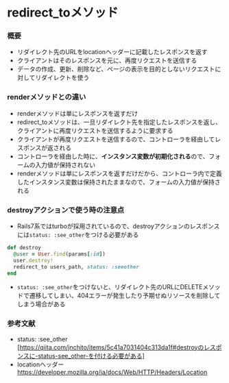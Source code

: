 # redirect_toメソッド

### 概要

- リダイレクト先のURLをlocationヘッダーに記載したレスポンスを返す
- クライアントはそのレスポンスを元に、再度リクエストを送信する
- データの作成、更新、削除など、ページの表示を目的としないリクエストに対してリダイレクトを使う

### renderメソッドとの違い

- renderメソッドは単にレスポンスを返すだけ
- redirect_toメソッドは、一旦リダイレクト先を指定したレスポンスを返し、クライアントに再度リクエストを送信するように要求する
- クライアントが再度リクエストを送信するので、コントローラを経由してレスポンスが返される
- コントローラを経由した時に、**インスタンス変数が初期化される**ので、フォームの入力値が保持されない
- renderメソッドは単にレスポンスを返すだけだから、コントローラ内で定義したインスタンス変数は保持されたままなので、フォームの入力値が保持される

### destroyアクションで使う時の注意点

- Rails7系ではturboが採用されているので、destroyアクションのレスポンスには`status: :see_other`をつける必要がある

```ruby
def destroy
  @user = User.find(params[:id])
  user.destroy!
  redirect_to users_path, status: :seeother
end
```

- `status: :see_other`をつけないと、リダイレクト先のURLにDELETEメソッドで遷移してしまい、404エラーが発生したり予期せぬリソースを削除してしまう場合がある

### 参考文献

- status: :see_other<br/>
[https://qiita.com/jnchito/items/5c41a7031404c313da1f#destroyのレスポンスに-status-see_other-を付ける必要がある]
- locationヘッダー<br/>
https://developer.mozilla.org/ja/docs/Web/HTTP/Headers/Location
